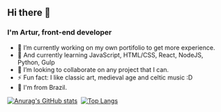 ## Hi there 👋
### I'm Artur, front-end developer


- 🔭 I’m currently working on my own portifolio to get more experience.
- 🌱 And currently learning JavaScript, HTML/CSS, React, NodeJS, Python, Gulp
- 👯 I’m looking to collaborate on any project that I can.
- ⚡ Fun fact: I like classic art, medieval age and celtic music :D
- 🏡 I'm from Brazil.


[![Anurag's GitHub stats](https://github-readme-stats.vercel.app/api?username=arturvas&custom_title=Artur%20Vasconcelos%20GitHub%20Stats&show_icons=true&hide=stars&theme=transparent&bg_color=2ea0431a&ring_color=39d353&border_color=2ea04366&text_color=e6edf3&icon_color=39d353&title_color=e6edf3)](https://github.com/anuraghazra/github-readme-stats)&nbsp;
[![Top Langs](https://github-readme-stats.vercel.app/api/top-langs/?username=arturvas&show_icons=true&theme=transparent&layout=compact&bg_color=2ea0431a&border_color=2ea04366&text_color=e6edf3&icon_color=238636&title_color=e6edf3)](https://github.com/anuraghazra/github-readme-stats)

<!-- Thema commit github dark
[![Anurag's GitHub stats](https://github-readme-stats.vercel.app/api?username=arturvas&show_icons=true&theme=transparent&bg_color=2ea0431a&border_color=2ea04366&text_color=e6edf3&icon_color=238636&title_color=e6edf3)](https://github.com/arturvas)
-->

<!--
<p align="left"> <img src="https://komarev.com/ghpvc/?username=arturvas&color=yellow" alt="Profile views" /> </p>

![JavaScript](https://img.shields.io/badge/-JavaScript-05122A?style=flat&logo=javascript)&nbsp;
![Node.js](https://img.shields.io/badge/-Node.js-05122A?style=flat&logo=node.js)&nbsp;
![HTML](https://img.shields.io/badge/-HTML-05122A?style=flat&logo=HTML5)&nbsp;
![CSS](https://img.shields.io/badge/-CSS-05122A?style=flat&logo=CSS3&logoColor=1572B6)&nbsp;
![Git](https://img.shields.io/badge/-Git-05122A?style=flat&logo=git)&nbsp;
![GitHub](https://img.shields.io/badge/-GitHub-05122A?style=flat&logo=github)&nbsp;
-->
